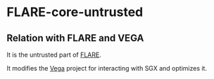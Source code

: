 # FLARE-core-untrusted

## Relation with FLARE and VEGA

It is the untrusted part of [FLARE](https://github.com/tsinghua-ideal/flare). 

It modifies the [Vega](https://github.com/rajasekarv/vega) project for interacting with SGX and optimizes it.
